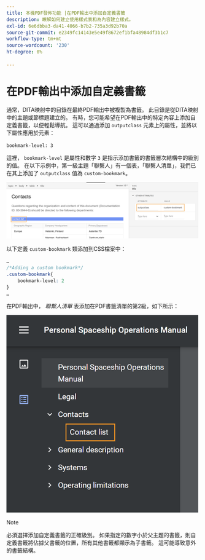 ```yaml
---
title: 本機PDF發佈功能 |在PDF輸出中添加自定義書籤
description: 瞭解如何建立使用樣式表和為內容建立樣式。
exl-id: 6e6dbba3-da41-4066-b7b2-735a3d92b70a
source-git-commit: e2349fc14143e5e49f8672ef1bfa48984df3b1c7
workflow-type: tm+mt
source-wordcount: '230'
ht-degree: 0%

---
```


# 在PDF輸出中添加自定義書籤

通常，DITA映射中的目錄在最終PDF輸出中被複製為書籤。 此目錄是從DITA映射中的主題或節標題建立的。 有時，您可能希望在PDF輸出中的特定內容上添加自定義書籤，以便輕鬆導航。 這可以通過添加 `outputclass` 元素上的屬性，並將以下屬性應用於元素：

`bookmark-level: 3`

這裡， `bookmark-level` 是屬性和數字 `3` 是指示添加書籤的書籤層次結構中的級別的值。 在以下示例中，第一級主題「聯繫人」有一個表，「聯繫人清單」，我們已在其上添加了 `outputclass` 值為 `custom-bookmark`。


<img src="./assets/custom-bookmark-attribute.png" width="500">

以下定義 `custom-bookmark` 類添加到CSS檔案中：

```css
…
/*Adding a custom bookmark*/
.custom-bookmark{
    bookmark-level: 2
}
…
```

在PDF輸出中， *聯繫人清單* 表添加在PDF書籤清單的第2級，如下所示：

<img src="./assets/custom-bookmark-in-pdf-output.png" width="500">

>[!NOTE]
>
>必須選擇添加自定義書籤的正確級別。 如果指定的數字小於父主題的書籤，則自定義書籤將佔據父書籤的位置，所有其他書籤都顯示為子書籤。 這可能導致意外的書籤結構。
